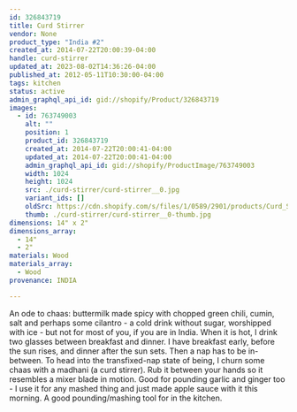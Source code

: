 ```yaml
---
id: 326843719
title: Curd Stirrer
vendor: None
product_type: "India #2"
created_at: 2014-07-22T20:00:39-04:00
handle: curd-stirrer
updated_at: 2023-08-02T14:36:26-04:00
published_at: 2012-05-11T10:30:00-04:00
tags: kitchen
status: active
admin_graphql_api_id: gid://shopify/Product/326843719
images:
  - id: 763749003
    alt: ""
    position: 1
    product_id: 326843719
    created_at: 2014-07-22T20:00:41-04:00
    updated_at: 2014-07-22T20:00:41-04:00
    admin_graphql_api_id: gid://shopify/ProductImage/763749003
    width: 1024
    height: 1024
    src: ./curd-stirrer/curd-stirrer__0.jpg
    variant_ids: []
    oldSrc: https://cdn.shopify.com/s/files/1/0589/2901/products/Curd_Stirrer.jpeg?v=1406073641
    thumb: ./curd-stirrer/curd-stirrer__0-thumb.jpg
dimensions: 14" x 2"
dimensions_array:
  - 14"
  - 2"
materials: Wood
materials_array:
  - Wood
provenance: INDIA

---
```


An ode to chaas: buttermilk made spicy with chopped green chili, cumin, salt and perhaps some cilantro - a cold drink without sugar, worshipped with ice - but not for most of you, if you are in India. When it is hot, I drink two glasses between breakfast and dinner. I have breakfast early, before the sun rises, and dinner after the sun sets. Then a nap has to be in-between. To head into the transfixed-nap state of being, I churn some chaas with a madhani (a curd stirrer). Rub it between your hands so it resembles a mixer blade in motion. Good for pounding garlic and ginger too - I use it for any mashed thing and just made apple sauce with it this morning. A good pounding/mashing tool for in the kitchen.